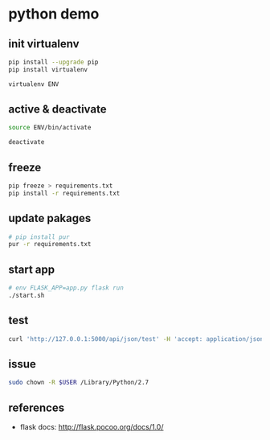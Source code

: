 # python demo

## init virtualenv

```sh
pip install --upgrade pip
pip install virtualenv

virtualenv ENV
```

## active & deactivate

```sh
source ENV/bin/activate

deactivate
```

## freeze

```sh
pip freeze > requirements.txt
pip install -r requirements.txt
```

## update pakages

```sh
# pip install pur
pur -r requirements.txt
```

## start app

```sh
# env FLASK_APP=app.py flask run
./start.sh
```

## test

```sh
curl 'http://127.0.0.1:5000/api/json/test' -H 'accept: application/json' -H 'content-type: application/json' --data-binary '{"method":"startTask","network":"3g","clearCache":true,"login":false,"user":{"name":"nobody","job":"cool"},"simulator":true,"configPath":"config/perf-config.js","url":"https://m.douban.com","extraParams":{"reportId":1,"runtime":"lighthouse"}}' --compressed
```

## issue

```sh
sudo chown -R $USER /Library/Python/2.7
```

## references

* flask docs: http://flask.pocoo.org/docs/1.0/

